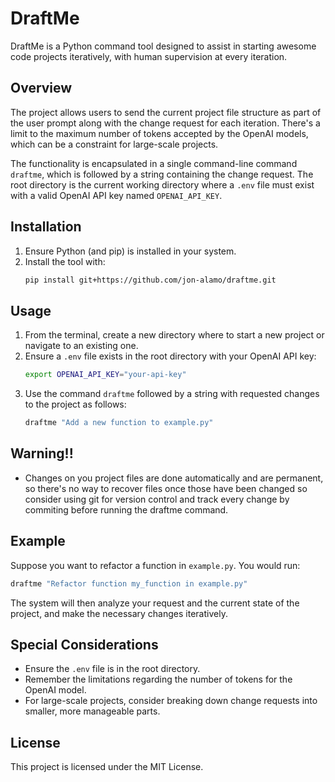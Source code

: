 
# DraftMe

DraftMe is a Python command tool designed to assist in starting awesome code projects iteratively, with human supervision at every iteration. 

## Overview

The project allows users to send the current project file structure as part of the user prompt along with the change request for each iteration. There's a limit to the maximum number of tokens accepted by the OpenAI models, which can be a constraint for large-scale projects.

The functionality is encapsulated in a single command-line command `draftme`, which is followed by a string containing the change request. The root directory is the current working directory where a `.env` file must exist with a valid OpenAI API key named `OPENAI_API_KEY`.

## Installation

1. Ensure Python (and pip) is installed in your system.
2. Install the tool with:
    ```bash
    pip install git+https://github.com/jon-alamo/draftme.git
    ```

## Usage

1. From the terminal, create a new directory where to start a new project or navigate to an existing one.
2. Ensure a `.env` file exists in the root directory with your OpenAI API key:
   ```bash
   export OPENAI_API_KEY="your-api-key"
   ```
3. Use the command `draftme` followed by a string with requested changes to the project as follows:
   ```bash
   draftme "Add a new function to example.py"
   ```

## Warning!!
- Changes on you project files are done automatically and are permanent, so there's no way to recover files once those have been changed so consider using git for version control and track every change by commiting before running the draftme command. 

## Example

Suppose you want to refactor a function in `example.py`. You would run:

```bash
draftme "Refactor function my_function in example.py"
```

The system will then analyze your request and the current state of the project, and make the necessary changes iteratively.


## Special Considerations
- Ensure the `.env` file is in the root directory.
- Remember the limitations regarding the number of tokens for the OpenAI model.
- For large-scale projects, consider breaking down change requests into smaller, more manageable parts.

## License

This project is licensed under the MIT License.

